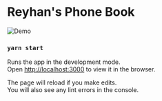 # Reyhan's Phone Book
![Demo](https://media2.giphy.com/media/v1.Y2lkPTc5MGI3NjExOXgwcW5wejM5cGh4ZnFyMDZodmZiYmY5dHVjMmllcGl0dWcwNzF6aSZlcD12MV9pbnRlcm5hbF9naWZfYnlfaWQmY3Q9Zw/sMZHGBl2ykxm9KBRVF/giphy.gif)

### `yarn start`

Runs the app in the development mode.\
Open [http://localhost:3000](http://localhost:3000) to view it in the browser.

The page will reload if you make edits.\
You will also see any lint errors in the console.
